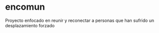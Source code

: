 # encomun
Proyecto enfocado en reunir y reconectar a personas que han sufrido un desplazamiento forzado
